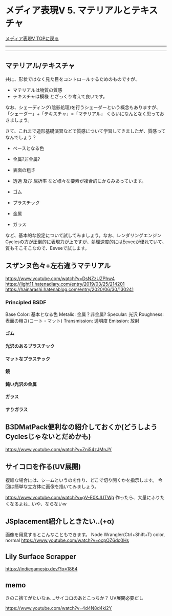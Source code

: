 # メディア表現V 5. マテリアルとテキスチャ

[メディア表現V TOPに戻る](./index.md)

---

---


## マテリアル/テキスチャ
共に、形状ではなく見た目をコントロールするためのものですが、
- マテリアルは物質の質感
- テキスチャは模様
とざっくり考えて良いです。

なお、シェーディング(陰影処理)を行うシェーダーという概念もありますが、
「シェーダー」+「テキスチャ」=「マテリアル」
くらいになんとなく思っておきましょう。

さて、これまで造形基礎演習などで質感について学習してきましたが、質感ってなんでしょう？
- ベースとなる色
- 金属?非金属?
- 表面の粗さ
- 透過 及び 屈折率
など様々な要素が複合的にからみあっています。

- ゴム
- プラスチック
- 金属
- ガラス

など、基本的な設定について試してみましょう。なお、レンダリングエンジンCyclesの方が圧倒的に表現力が上ですが、処理速度的にはEeveeが優れていて、質もそこそこなので、Eeveeで試します。

## スザンヌ色々+左右違うマテリアル
https://www.youtube.com/watch?v=DsNZzUZPhw4
https://light11.hatenadiary.com/entry/2019/03/25/214201
https://hainarashi.hatenablog.com/entry/2020/06/30/130241

### Principled BSDF
Base Color: 基本となる色
Metalic: 金属？非金属?
Specular: 光沢
Roughness: 表面の粗さ(コート・マット)
Transmission: 透明度
Emission: 放射

#### ゴム
#### 光沢のあるプラスチック
#### マットなプラスチック
#### 鏡
#### 鈍い光沢の金属
#### ガラス
#### すりガラス

## B3DMatPack便利なの紹介しておくか(どうしようCyclesじゃないとだめかも)
https://www.youtube.com/watch?v=Zni54zJMnJY



## サイコロを作る(UV展開)
複雑な場合には、シームというのを作り、どこで切り開くかを指示します。
今回は簡単な立方体に画像を描いてみましょう。

https://www.youtube.com/watch?v=gV-E0XJUTWg
作ったら、大量にふりたくなるよね...いや、ならないw


## JSplacement紹介しときたい..(+α)
画像を用意するとこんなこともできます。
Node Wrangler(Ctrl+Shift+T) color, normal
https://www.youtube.com/watch?v=ocpOZ6dc0Hs

## Lily Surface Scrapper
https://indiegamesjp.dev/?p=1864

## memo
きのこ捨てがたいなぁ....サイコロのあとこっちか？
UV展開必要だし

https://www.youtube.com/watch?v=4d4N8d4ki2Y

